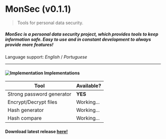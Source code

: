 # MonSec (v0.1.1) 
> Tools for personal data security.


##### MonSec is a personal data security project, which provides tools to keep information safe. Easy to use and in constant development to always provide more features!
Language support: *English* / *Portuguese*

---

#### ![Implementation](https://image.ibb.co/jNS3vS/upgrade_icon4.png) Implementations
Tool | Available?
------------ | -------------
Strong password generator | **YES**
Encrypt/Decrypt files | Working...
Hash generator | Working...
Hash compare | Working...

#### Download latest release [here!](https://github.com/lvsmont/MonSec/releases/latest)